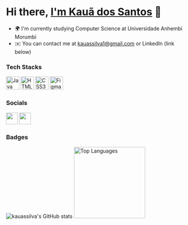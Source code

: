 <h1 align="left">Hi there, <a href="https://www.linkedin.com/in/kaua-santos/">I'm Kauã dos Santos</a> 👋</h1>

* 🌍  I'm currently studying Computer Science at Universidade Anhembi Morumbi
* ✉️  You can contact me at [kauassilva1@gmail.com](mailto:kauassilva1@gmail.com) or LinkedIn (link below)

### Tech Stacks

<p align="left">
<a href="https://www.oracle.com/java/" target="_blank" rel="noreferrer"><img src="https://raw.githubusercontent.com/danielcranney/readme-generator/main/public/icons/skills/java-colored.svg" width="36" height="36" alt="Java" /></a>
<a href="https://developer.mozilla.org/en-US/docs/Glossary/HTML5" target="_blank" rel="noreferrer"><img src="https://raw.githubusercontent.com/danielcranney/readme-generator/main/public/icons/skills/html5-colored.svg" width="36" height="36" alt="HTML5" /></a>
<a href="https://www.w3.org/TR/CSS/#css" target="_blank" rel="noreferrer"><img src="https://raw.githubusercontent.com/danielcranney/readme-generator/main/public/icons/skills/css3-colored.svg" width="36" height="36" alt="CSS3" /></a>
<a href="https://www.figma.com/" target="_blank" rel="noreferrer"><img src="https://raw.githubusercontent.com/danielcranney/readme-generator/main/public/icons/skills/figma-colored.svg" width="36" height="36" alt="Figma" /></a>
</p>

### Socials

<p align="left"> <a href="https://www.github.com/kauassilva" target="_blank" rel="noreferrer"><img src="https://raw.githubusercontent.com/danielcranney/readme-generator/main/public/icons/socials/github.svg" width="32" height="32" /></a> <a href="https://www.linkedin.com/in/kaua-santos" target="_blank" rel="noreferrer"><img src="https://raw.githubusercontent.com/danielcranney/readme-generator/main/public/icons/socials/linkedin.svg" width="32" height="32" /></a></p>

### Badges

<div align="left">
  <img src="https://github-readme-stats.vercel.app/api?username=kauassilva&show_icons=true&hide=&count_private=true&title_color=a855f7&text_color=ffffff&icon_color=a855f7&bg_color=171717&hide_border=true&show_icons=true" alt="kauassilva's GitHub stats" />

  <img src="https://github-readme-stats.vercel.app/api/top-langs/?username=kauassilva&langs_count=10&title_color=a855f7&text_color=ffffff&icon_color=a855f7&bg_color=171717&hide_border=true&locale=en&custom_title=Top%20%Languages" alt="Top Languages" height="195px"/>


